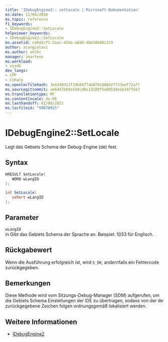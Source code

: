 ```yaml
---
title: 'IDebugEngine2:: setlocale | Microsoft-Dokumentation'
ms.date: 11/04/2016
ms.topic: reference
f1_keywords:
- IDebugEngine2::SetLocale
helpviewer_keywords:
- IDebugEngine2::SetLocale
ms.assetid: cd0d2cf1-2aac-43da-a830-4bb3d696c219
author: acangialosi
ms.author: anthc
manager: jmartens
ms.workload:
- vssdk
dev_langs:
- CPP
- CSharp
ms.openlocfilehash: 3e43d8d13f34b8477ab870c80842ff33eef72a7f
ms.sourcegitcommit: ae6d47b09a439cd0e13180f5e89510e3e347fd47
ms.translationtype: MT
ms.contentlocale: de-DE
ms.lasthandoff: 02/08/2021
ms.locfileid: "99878915"
---
```

# <a name="idebugengine2setlocale"></a>IDebugEngine2::SetLocale
Legt das Gebiets Schema der Debug-Engine (de) fest.

## <a name="syntax"></a>Syntax

```cpp
HRESULT SetLocale( 
   WORD wLangID
);
```

```csharp
int SetLocale( 
   ushort wLangID
);
```

## <a name="parameters"></a>Parameter
`wLangID`\
in Gibt das Gebiets Schema der Sprache an. Beispiel: 1033 für Englisch.

## <a name="return-value"></a>Rückgabewert
 Wenn die Ausführung erfolgreich ist, wird `S_OK`, andernfalls ein Fehlercode zurückgegeben.

## <a name="remarks"></a>Bemerkungen
 Diese Methode wird vom Sitzungs-Debug-Manager (SDM) aufgerufen, um die Gebiets Schema Einstellungen der IDE zu übertragen, sodass von der de zurückgegebene Zeichen folgen ordnungsgemäß lokalisiert werden.

## <a name="see-also"></a>Weitere Informationen
- [IDebugEngine2](../../../extensibility/debugger/reference/idebugengine2.md)
